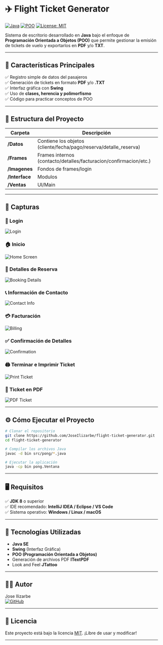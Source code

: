 
# ✈️ Flight Ticket Generator

[![Java](https://img.shields.io/badge/Java-ED8B00?style=for-the-badge&logo=java&logoColor=white)](https://www.oracle.com/java/)
[![POO](https://img.shields.io/badge/Object%20Oriented-Programming-blue?style=for-the-badge)]()
[![License: MIT](https://img.shields.io/badge/License-MIT-yellow.svg?style=for-the-badge)](https://opensource.org/licenses/MIT)

Sistema de escritorio desarrollado en **Java** bajo el enfoque de **Programación Orientada a Objetos (POO)** que permite gestionar la emisión de tickets de vuelo y exportarlos en **PDF** y/o **TXT**.

---

## 🌟 Características Principales
✅ Registro simple de datos del pasajeros  
✅ Generación de tickets en formato **PDF** y/o **.TXT**  
✅ Interfaz gráfica con **Swing**  
✅ Uso de **clases, herencia y polimorfismo**  
✅ Código para practicar conceptos de POO

---

## 🧠 Estructura del Proyecto
| Carpeta           | Descripción                                                         |
|-------------------|---------------------------------------------------------------------|
| **/Datos**        | Contiene los objetos (cliente/fecha/pago/reserva/detalle_reserva)   |
| **/Frames**       | Frames internos (contacto/detalles/facturacion/confirmacion/etc.)   |
| **/Imagenes**     | Fondos de frames/login                                              |
| **/Interface**    | Modulos                                                             |  
| **/Ventas**       | UI/Main                                                             |

---

## 📸 Capturas

### 🔐 Login
![Login](./captures/login.jpg)

### 🏠 Inicio
![Home Screen](./captures/main.jpg)

### 📑 Detalles de Reserva
![Booking Details](./captures/p1.jpg)

### 📞 Información de Contacto
![Contact Info](./captures/p2.jpg)

### 💳 Facturación
![Billing](./captures/p3.jpg)

### ✅ Confirmación de Detalles
![Confirmation](./captures/p4.jpg)

### 🖨️ Terminar e Imprimir Ticket
![Print Ticket](./captures/p5.jpg)

### 📄 Ticket en PDF
![PDF Ticket](./screenshots/ticket_pdf.jpg)

---

## ⚙️ Cómo Ejecutar el Proyecto
```bash
# Clonar el repositorio
git clone https://github.com/JoseIlizarbe/flight-ticket-generator.git
cd flight-ticket-generator

# Compilar los archivos Java
javac -d bin src/pong/*.java

# Ejecutar la aplicación
java -cp bin pong.Ventana
```

---

## 🖥️ Requisitos
✅ **JDK 8** o superior  
✅ IDE recomendado: **IntelliJ IDEA / Eclipse / VS Code**  
✅ Sistema operativo: **Windows / Linux / macOS**

---

## 💾 Tecnologías Utilizadas
- **Java SE**
- **Swing** (Interfaz Gráfica)
- **POO (Programación Orientada a Objetos)**
- Generación de archivos PDF **ITextPDF**
- Look and Feel **JTattoo**

---

## 👨‍💻 Autor
Jose Ilizarbe  
[![GitHub](https://img.shields.io/badge/GitHub-JoseIlizarbe-black?style=for-the-badge&logo=github)](https://github.com/JoseIlizarbe)

---

## 📄 Licencia
Este proyecto está bajo la licencia [MIT](https://opensource.org/licenses/MIT). ¡Libre de usar y modificar!

---
